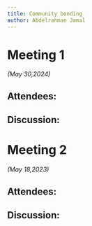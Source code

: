 ```yaml
---
title: Community bonding
author: Abdelrahman Jamal
---
```

<!--
SPDX-License-Identifier: CC-BY-SA-4.0

SPDX-FileCopyrightText: 2024 Abdelrahman Jamal <email.here>
-->

# Meeting 1

*(May 30,2024)*

## Attendees:

## Discussion:

# Meeting 2

*(May 18,2023)*

## Attendees:

## Discussion:
